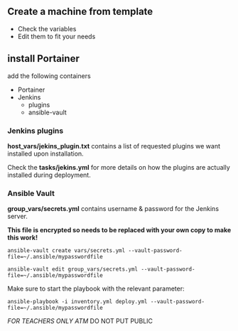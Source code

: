 
## Create a machine from template

- Check the variables
- Edit them to fit your needs

## install Portainer
 add the following containers
- Portainer
- Jenkins
  - plugins
  - ansible-vault

### Jenkins plugins
**host_vars/jekins_plugin.txt** contains a list of requested plugins we want installed upon installation.

Check the **tasks/jekins.yml** for more details on how the plugins are actually installed during deployment.

### Ansible Vault

**group_vars/secrets.yml** contains username & password for the Jenkins server.

__This file is encrypted so needs to be replaced with your own copy to make this work!__

```
ansible-vault create vars/secrets.yml --vault-password-file=~/.ansible/mypasswordfile
```

```
ansible-vault edit group_vars/secrets.yml --vault-password-file=~/.ansible/mypasswordfile
```

Make sure to start the playbook with the relevant parameter:
```
ansible-playbook -i inventory.yml deploy.yml --vault-password-file=~/.ansible/mypasswordfile
```
*FOR TEACHERS ONLY ATM*
DO NOT PUT PUBLIC
